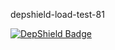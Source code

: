 depshield-load-test-81

[![DepShield Badge](https://cpeters2.dev.depshield.sonatype.org/badges/depshield-load-cpeters2d/depshield-load-test-81/depshield.svg)](https://sonatype.github.io/depshield-github-pages)

